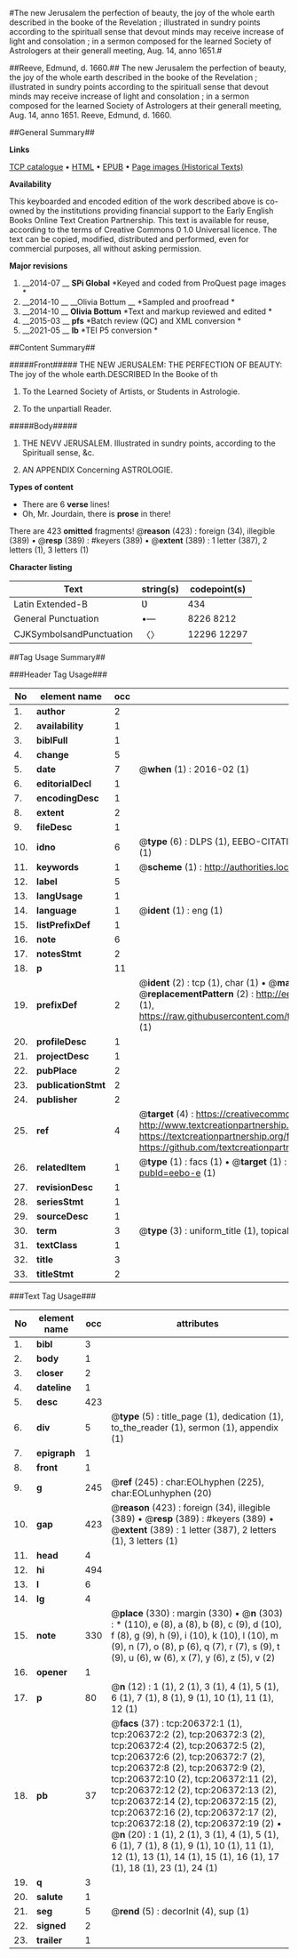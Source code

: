 #The new Jerusalem the perfection of beauty, the joy of the whole earth described in the booke of the Revelation ; illustrated in sundry points according to the spirituall sense that devout minds may receive increase of light and consolation ; in a sermon composed for the learned Society of Astrologers at their generall meeting, Aug. 14, anno 1651.#

##Reeve, Edmund, d. 1660.##
The new Jerusalem the perfection of beauty, the joy of the whole earth described in the booke of the Revelation ; illustrated in sundry points according to the spirituall sense that devout minds may receive increase of light and consolation ; in a sermon composed for the learned Society of Astrologers at their generall meeting, Aug. 14, anno 1651.
Reeve, Edmund, d. 1660.

##General Summary##

**Links**

[TCP catalogue](http://www.ota.ox.ac.uk/tcp/)  • 
[HTML](http://tei.it.ox.ac.uk/tcp/Texts-HTML/free/B28/B28834.html)  • 
[EPUB](http://tei.it.ox.ac.uk/tcp/Texts-EPUB/free/B28/B28834.epub) • 
[Page images (Historical Texts)](https://historicaltexts.jisc.ac.uk/eebo-17205136e)

**Availability**

This keyboarded and encoded edition of the work described above is co-owned by the
    institutions providing financial support to the Early English Books Online Text Creation
    Partnership. This text is available for reuse, according to the terms of  Creative Commons 0 1.0 Universal
    licence. The text can be copied, modified, distributed and performed, even for commercial
    purposes, all without asking permission.

**Major revisions**

1. __2014-07 __ __SPi Global__ *Keyed and coded from ProQuest page images *
1. __2014-10 __ __Olivia Bottum __ *Sampled and proofread *
1. __2014-10 __ __Olivia Bottum__ *Text and markup reviewed and edited *
1. __2015-03 __ __pfs__ *Batch review (QC) and XML conversion *
1. __2021-05 __ __lb__ *TEI P5 conversion *

##Content Summary##

#####Front#####
THE NEW JERUSALEM: THE PERFECTION OF BEAUTY: The joy of the whole earth.DESCRIBED In the Booke of th
1. To the Learned Society of Artists, or Students in Astrologie.

1. To the unpartiall Reader.

#####Body#####

1. THE NEVV JERUSALEM. Illustrated in sundry points, according to the Spirituall sense, &c.

1. AN APPENDIX Concerning ASTROLOGIE.

**Types of content**

  * There are 6 **verse** lines!
  * Oh, Mr. Jourdain, there is **prose** in there!

There are 423 **omitted** fragments! 
 @__reason__ (423) : foreign (34), illegible (389)  •  @__resp__ (389) : #keyers (389)  •  @__extent__ (389) : 1 letter (387), 2 letters (1), 3 letters (1)

**Character listing**


|Text|string(s)|codepoint(s)|
|---|---|---|
|Latin Extended-B|Ʋ|434|
|General Punctuation|•—|8226 8212|
|CJKSymbolsandPunctuation|〈〉|12296 12297|

##Tag Usage Summary##

###Header Tag Usage###

|No|element name|occ|attributes|
|---|---|---|---|
|1.|__author__|2||
|2.|__availability__|1||
|3.|__biblFull__|1||
|4.|__change__|5||
|5.|__date__|7| @__when__ (1) : 2016-02 (1)|
|6.|__editorialDecl__|1||
|7.|__encodingDesc__|1||
|8.|__extent__|2||
|9.|__fileDesc__|1||
|10.|__idno__|6| @__type__ (6) : DLPS (1), EEBO-CITATION (1), VID (1), EEBO-PROQUEST (1), STC (1), OCLC (1)|
|11.|__keywords__|1| @__scheme__ (1) : http://authorities.loc.gov/ (1)|
|12.|__label__|5||
|13.|__langUsage__|1||
|14.|__language__|1| @__ident__ (1) : eng (1)|
|15.|__listPrefixDef__|1||
|16.|__note__|6||
|17.|__notesStmt__|2||
|18.|__p__|11||
|19.|__prefixDef__|2| @__ident__ (2) : tcp (1), char (1)  •  @__matchPattern__ (2) : ([0-9\-]+):([0-9IVX]+) (1), (.+) (1)  •  @__replacementPattern__ (2) : http://eebo.chadwyck.com/downloadtiff?vid=$1&page=$2 (1), https://raw.githubusercontent.com/textcreationpartnership/Texts/master/tcpchars.xml#$1 (1)|
|20.|__profileDesc__|1||
|21.|__projectDesc__|1||
|22.|__pubPlace__|2||
|23.|__publicationStmt__|2||
|24.|__publisher__|2||
|25.|__ref__|4| @__target__ (4) : https://creativecommons.org/publicdomain/zero/1.0/ (1), http://www.textcreationpartnership.org/docs/. (1), https://textcreationpartnership.org/faq/#faq05 (1), https://github.com/textcreationpartnership (1)|
|26.|__relatedItem__|1| @__type__ (1) : facs (1)  •  @__target__ (1) : https://data.historicaltexts.jisc.ac.uk/view?pubId=eebo-e (1)|
|27.|__revisionDesc__|1||
|28.|__seriesStmt__|1||
|29.|__sourceDesc__|1||
|30.|__term__|3| @__type__ (3) : uniform_title (1), topical_term (2)|
|31.|__textClass__|1||
|32.|__title__|3||
|33.|__titleStmt__|2||


###Text Tag Usage###

|No|element name|occ|attributes|
|---|---|---|---|
|1.|__bibl__|3||
|2.|__body__|1||
|3.|__closer__|2||
|4.|__dateline__|1||
|5.|__desc__|423||
|6.|__div__|5| @__type__ (5) : title_page (1), dedication (1), to_the_reader (1), sermon (1), appendix (1)|
|7.|__epigraph__|1||
|8.|__front__|1||
|9.|__g__|245| @__ref__ (245) : char:EOLhyphen (225), char:EOLunhyphen (20)|
|10.|__gap__|423| @__reason__ (423) : foreign (34), illegible (389)  •  @__resp__ (389) : #keyers (389)  •  @__extent__ (389) : 1 letter (387), 2 letters (1), 3 letters (1)|
|11.|__head__|4||
|12.|__hi__|494||
|13.|__l__|6||
|14.|__lg__|4||
|15.|__note__|330| @__place__ (330) : margin (330)  •  @__n__ (303) : * (110), e (8), a (8), b (8), c (9), d (10), f (8), g (9), h (9), i (10), k (10), l (10), m (9), n (7), o (8), p (6), q (7), r (7), s (9), t (9), u (6), w (6), x (7), y (6), z (5), v (2)|
|16.|__opener__|1||
|17.|__p__|80| @__n__ (12) : 1 (1), 2 (1), 3 (1), 4 (1), 5 (1), 6 (1), 7 (1), 8 (1), 9 (1), 10 (1), 11 (1), 12 (1)|
|18.|__pb__|37| @__facs__ (37) : tcp:206372:1 (1), tcp:206372:2 (2), tcp:206372:3 (2), tcp:206372:4 (2), tcp:206372:5 (2), tcp:206372:6 (2), tcp:206372:7 (2), tcp:206372:8 (2), tcp:206372:9 (2), tcp:206372:10 (2), tcp:206372:11 (2), tcp:206372:12 (2), tcp:206372:13 (2), tcp:206372:14 (2), tcp:206372:15 (2), tcp:206372:16 (2), tcp:206372:17 (2), tcp:206372:18 (2), tcp:206372:19 (2)  •  @__n__ (20) : 1 (1), 2 (1), 3 (1), 4 (1), 5 (1), 6 (1), 7 (1), 8 (1), 9 (1), 10 (1), 11 (1), 12 (1), 13 (1), 14 (1), 15 (1), 16 (1), 17 (1), 18 (1), 23 (1), 24 (1)|
|19.|__q__|3||
|20.|__salute__|1||
|21.|__seg__|5| @__rend__ (5) : decorInit (4), sup (1)|
|22.|__signed__|2||
|23.|__trailer__|1||
